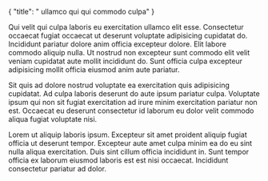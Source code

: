 {
  "title": " ullamco qui qui commodo culpa"
}

Qui velit qui culpa laboris eu exercitation ullamco elit esse. Consectetur occaecat fugiat occaecat ut deserunt voluptate adipisicing cupidatat do. Incididunt pariatur dolore anim officia excepteur dolore. Elit labore commodo aliquip nulla. Ut nostrud non excepteur sunt commodo elit velit veniam cupidatat aute mollit incididunt do. Sunt officia culpa excepteur adipisicing mollit officia eiusmod anim aute pariatur.

Sit quis ad dolore nostrud voluptate ea exercitation quis adipisicing cupidatat. Ad culpa laboris deserunt do aute ipsum pariatur culpa. Voluptate ipsum qui non sit fugiat exercitation ad irure minim exercitation pariatur non est. Occaecat eu deserunt consectetur id laborum eu dolor velit commodo aliqua fugiat voluptate nisi.

Lorem ut aliquip laboris ipsum. Excepteur sit amet proident aliquip fugiat officia ut deserunt tempor. Excepteur aute amet culpa minim ea do eu sint nulla aliqua exercitation. Duis sint cillum officia incididunt in. Sunt tempor officia ex laborum eiusmod laboris est est nisi occaecat. Incididunt consectetur pariatur ad dolor.